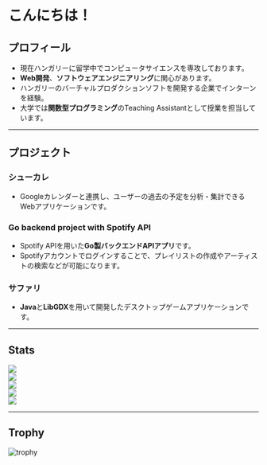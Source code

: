 # こんにちは！

## プロフィール

- 現在ハンガリーに留学中でコンピュータサイエンスを専攻しております。  
- **Web開発**、**ソフトウェアエンジニアリング**に関心があります。  
- ハンガリーのバーチャルプロダクションソフトを開発する企業でインターンを経験。  
- 大学では**関数型プログラミング**のTeaching Assistantとして授業を担当しています。  

---

## プロジェクト

### シューカレ
- Googleカレンダーと連携し、ユーザーの過去の予定を分析・集計できるWebアプリケーションです。  

### Go backend project with Spotify API
- Spotify APIを用いた**Go製バックエンドAPIアプリ**です。  
- Spotifyアカウントでログインすることで、プレイリストの作成やアーティストの検索などが可能になります。  

### サファリ
- **Java**と**LibGDX**を用いて開発したデスクトップゲームアプリケーションです。  

---

## Stats
![](http://github-profile-summary-cards.vercel.app/api/cards/profile-details?username=Sangwoo-Oh&theme=calm)  
![](http://github-profile-summary-cards.vercel.app/api/cards/repos-per-language?username=Sangwoo-Oh&theme=calm)  
![](http://github-profile-summary-cards.vercel.app/api/cards/most-commit-language?username=Sangwoo-Oh&theme=calm)  
![](http://github-profile-summary-cards.vercel.app/api/cards/stats?username=Sangwoo-Oh&theme=calm)  
![](http://github-profile-summary-cards.vercel.app/api/cards/productive-time?username=Sangwoo-Oh&theme=calm&utcOffset=9)  

---

## Trophy
![trophy](https://github-profile-trophy.vercel.app/?username=Sangwoo-Oh&theme=calm)
